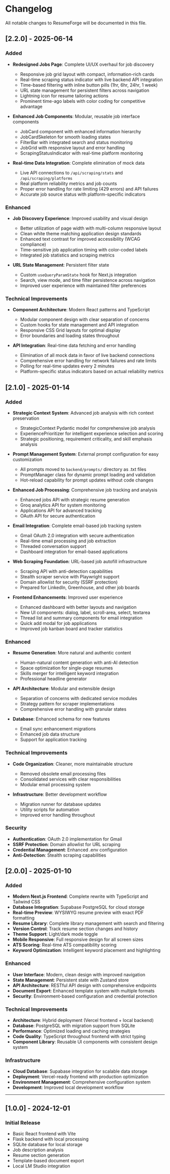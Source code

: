# Changelog

All notable changes to ResumeForge will be documented in this file.

## [2.2.0] - 2025-06-14

### Added
- **Redesigned Jobs Page**: Complete UI/UX overhaul for job discovery
  - Responsive job grid layout with compact, information-rich cards
  - Real-time scraping status indicator with live backend API integration
  - Time-based filtering with inline button pills (1hr, 6hr, 24hr, 1 week)
  - URL state management for persistent filters across navigation
  - Lightning icon for resume tailoring actions
  - Prominent time-ago labels with color coding for competitive advantage

- **Enhanced Job Components**: Modular, reusable job interface components
  - JobCard component with enhanced information hierarchy
  - JobCardSkeleton for smooth loading states
  - FilterBar with integrated search and status monitoring
  - JobGrid with responsive layout and error handling
  - ScrapingStatusIndicator with real-time platform monitoring

- **Real-time Data Integration**: Complete elimination of mock data
  - Live API connections to `/api/scraping/stats` and `/api/scraping/platforms`
  - Real platform reliability metrics and job counts
  - Proper error handling for rate limiting (429 errors) and API failures
  - Accurate job source status with platform-specific indicators

### Enhanced
- **Job Discovery Experience**: Improved usability and visual design
  - Better utilization of page width with multi-column responsive layout
  - Clean white theme matching application design standards
  - Enhanced text contrast for improved accessibility (WCAG compliance)
  - Time-sensitive job application timing with color-coded labels
  - Integrated job statistics and scraping metrics

- **URL State Management**: Persistent filter state
  - Custom `useQueryParamState` hook for Next.js integration
  - Search, view mode, and time filter persistence across navigation
  - Improved user experience with maintained filter preferences

### Technical Improvements
- **Component Architecture**: Modern React patterns and TypeScript
  - Modular component design with clear separation of concerns
  - Custom hooks for state management and API integration
  - Responsive CSS Grid layouts for optimal display
  - Error boundaries and loading states throughout

- **API Integration**: Real-time data fetching and error handling
  - Elimination of all mock data in favor of live backend connections
  - Comprehensive error handling for network failures and rate limits
  - Polling for real-time updates every 2 minutes
  - Platform-specific status indicators based on actual reliability metrics

## [2.1.0] - 2025-01-14

### Added
- **Strategic Context System**: Advanced job analysis with rich context preservation
  - StrategicContext Pydantic model for comprehensive job analysis
  - ExperiencePrioritizer for intelligent experience selection and scoring
  - Strategic positioning, requirement criticality, and skill emphasis analysis
  
- **Prompt Management System**: External prompt configuration for easy customization
  - All prompts moved to `backend/prompts/` directory as .txt files
  - PromptManager class for dynamic prompt loading and validation
  - Hot-reload capability for prompt updates without code changes
  
- **Enhanced Job Processing**: Comprehensive job tracking and analysis
  - Enhanced jobs API with strategic resume generation
  - Groq analytics API for system monitoring
  - Applications API for advanced tracking
  - OAuth API for secure authentication

- **Email Integration**: Complete email-based job tracking system
  - Gmail OAuth 2.0 integration with secure authentication
  - Real-time email processing and job extraction
  - Threaded conversation support
  - Dashboard integration for email-based applications

- **Web Scraping Foundation**: URL-based job autofill infrastructure
  - Scraping API with anti-detection capabilities
  - Stealth scraper service with Playwright support
  - Domain allowlist for security (SSRF protection)
  - Prepared for LinkedIn, Greenhouse, and other job boards

- **Frontend Enhancements**: Improved user experience
  - Enhanced dashboard with better layouts and navigation
  - New UI components: dialog, label, scroll-area, select, textarea
  - Thread list and summary components for email integration
  - Quick add modal for job applications
  - Improved job kanban board and tracker statistics

### Enhanced
- **Resume Generation**: More natural and authentic content
  - Human-natural content generation with anti-AI detection
  - Space optimization for single-page resumes
  - Skills merger for intelligent keyword integration
  - Professional headline generator
  
- **API Architecture**: Modular and extensible design
  - Separation of concerns with dedicated service modules
  - Strategy pattern for scraper implementations
  - Comprehensive error handling with granular states
  
- **Database**: Enhanced schema for new features
  - Email sync enhancement migrations
  - Enhanced job data structure
  - Support for application tracking

### Technical Improvements
- **Code Organization**: Cleaner, more maintainable structure
  - Removed obsolete email processing files
  - Consolidated services with clear responsibilities
  - Modular email processing system
  
- **Infrastructure**: Better development workflow
  - Migration runner for database updates
  - Utility scripts for automation
  - Improved error handling throughout

### Security
- **Authentication**: OAuth 2.0 implementation for Gmail
- **SSRF Protection**: Domain allowlist for URL scraping
- **Credential Management**: Enhanced .env configuration
- **Anti-Detection**: Stealth scraping capabilities

## [2.0.0] - 2025-01-10

### Added
- **Modern Next.js Frontend**: Complete rewrite with TypeScript and Tailwind CSS
- **Database Integration**: Supabase PostgreSQL for cloud storage
- **Real-time Preview**: WYSIWYG resume preview with exact PDF formatting
- **Resume Library**: Complete library management with search and filtering
- **Version Control**: Track resume section changes and history
- **Theme Support**: Light/dark mode toggle
- **Mobile Responsive**: Full responsive design for all screen sizes
- **ATS Scoring**: Real-time ATS compatibility scoring
- **Keyword Optimization**: Intelligent keyword placement and highlighting

### Enhanced
- **User Interface**: Modern, clean design with improved navigation
- **State Management**: Persistent state with Zustand store
- **API Architecture**: RESTful API design with comprehensive endpoints
- **Document Export**: Enhanced template system with multiple formats
- **Security**: Environment-based configuration and credential protection

### Technical Improvements
- **Architecture**: Hybrid deployment (Vercel frontend + local backend)
- **Database**: PostgreSQL with migration support from SQLite
- **Performance**: Optimized loading and caching strategies
- **Code Quality**: TypeScript throughout frontend with strict typing
- **Component Library**: Reusable UI components with consistent design system

### Infrastructure
- **Cloud Database**: Supabase integration for scalable data storage
- **Deployment**: Vercel-ready frontend with production optimization
- **Environment Management**: Comprehensive configuration system
- **Development**: Improved local development workflow

---

## [1.0.0] - 2024-12-01

### Initial Release
- Basic React frontend with Vite
- Flask backend with local processing
- SQLite database for local storage
- Job description analysis
- Resume section generation
- Template-based document export
- Local LM Studio integration